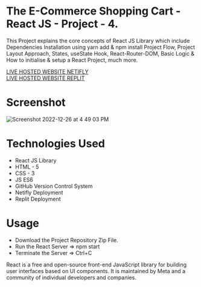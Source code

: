 # The E-Commerce Shopping Cart - React JS - Project - 4.
This Project explains the core concepts of React JS Library which include Dependencies Installation using yarn add & npm install Project Flow, Project Layout Approach, States, useState Hook, React-Router-DOM, Basic Logic &amp; How to initialise &amp; setup a React Project, much more.

[LIVE HOSTED WEBSITE NETIFLY](https://moviezoneapp-reactjs-project1.shubhamshriva15.repl.co/)
</br>
[LIVE HOSTED WEBSITE REPLIT](https://moviezoneapp-reactjs-project1.shubhamshriva15.repl.co/)

# Screenshot

![Screenshot 2022-12-26 at 4 49 03 PM](https://user-images.githubusercontent.com/115470266/209543201-866a26f9-0cce-4185-a60c-e0f368b2bd9a.png)

# Technologies Used

- React JS Library
- HTML - 5
- CSS - 3
- JS ES6
- GitHub Version Control System
- Netifly Deployment
- Replit Deployment

# Usage

- Download the Project Repository Zip File.
- Run the React Server => npm start
- Terminate the Server => Ctrl+C

React is a free and open-source front-end JavaScript library for building user interfaces based on UI components. It is maintained by Meta and a community of individual developers and companies.
